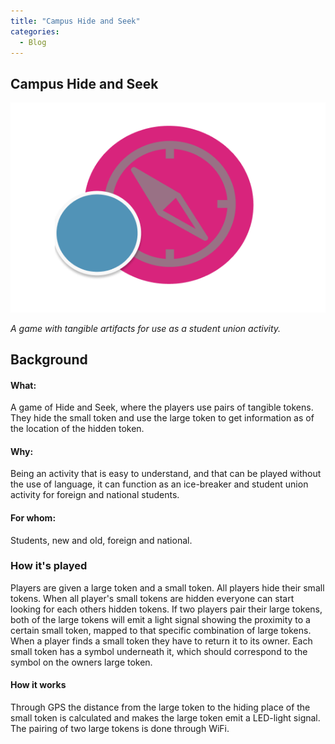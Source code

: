 ```yaml
---
title: "Campus Hide and Seek"
categories:
  - Blog
---
```

## Campus Hide and Seek

 ![1](/assets/images/chs-logo-2.png)

*A game with tangible artifacts for use as a student union activity.*

## Background

#### What:
A game of Hide and Seek, where the players use pairs of tangible tokens. They hide the small token and use the large token to get information as of the location of the hidden token.

#### Why:
Being an activity that is easy to understand, and that can be played without the use of language, it can function as an ice-breaker and student union activity for foreign and national students.

#### For whom:
Students, new and old, foreign and national.

### How it's played
Players are given a large token and a small token. All players hide their small tokens. When all player's small tokens are hidden everyone can start looking for each others hidden tokens. If two players pair their large tokens, both of the large tokens will emit a light signal showing the proximity to a certain small token, mapped to that specific combination of large tokens. When a player finds a small token they have to return it to its owner. Each small token has a symbol underneath it, which should correspond to the symbol on the owners large token. 

#### How it works
Through GPS the distance from the large token to the hiding place of the small token is calculated and makes the large token emit a LED-light signal. The pairing of two large tokens is done through WiFi.
 
